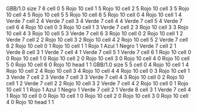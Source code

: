 <gs-board without-header> GBB/1.0
size 7 6
cell 0 5 Rojo 10 
cell 1 5 Rojo 10 
cell 2 5 Rojo 10 
cell 3 5 Rojo 10 
cell 4 5 Rojo 10 
cell 5 5 Rojo 10 
cell 6 5 Rojo 10 
cell 0 4 Rojo 10 
cell 1 4 Verde 7 
cell 2 4 Verde 7 
cell 3 4 Verde 7 
cell 4 4 Verde 7 
cell 5 4 Verde 7 
cell 6 4 Rojo 10 
cell 0 3 Rojo 10 
cell 1 3 Verde 7 
cell 2 3 Rojo 10 
cell 3 3 Rojo 10 
cell 4 3 Rojo 10 
cell 5 3 Verde 7 
cell 6 3 Rojo 10 
cell 0 2 Rojo 10 
cell 1 2 Verde 7 
cell 2 2 Rojo 10 
cell 3 2 Rojo 10 
cell 4 2 Rojo 10 
cell 5 2 Verde 7 
cell 6 2 Rojo 10 
cell 0 1 Rojo 10 
cell 1 1 Rojo 1 Azul 1 Negro 1 Verde 7 
cell 2 1 Verde 8 
cell 3 1 Verde 7 
cell 4 1 Verde 7 
cell 5 1 Verde 7 
cell 6 1 Rojo 10 
cell 0 0 Rojo 10 
cell 1 0 Rojo 10 
cell 2 0 Rojo 10 
cell 3 0 Rojo 10 
cell 4 0 Rojo 10 
cell 5 0 Rojo 10 
cell 6 0 Rojo 10 
head 1 1
 </gs-board>
<gs-board without-header> GBB/1.0
size 5 5
cell 0 4 Rojo 10 
cell 1 4 Rojo 10 
cell 2 4 Rojo 10 
cell 3 4 Rojo 10 
cell 4 4 Rojo 10 
cell 0 3 Rojo 10 
cell 1 3 Verde 7 
cell 2 3 Verde 7 
cell 3 3 Verde 7 
cell 4 3 Rojo 10 
cell 0 2 Rojo 10 
cell 1 2 Verde 7 
cell 2 2 Rojo 10 
cell 3 2 Verde 7 
cell 4 2 Rojo 10 
cell 0 1 Rojo 10 
cell 1 1 Rojo 1 Azul 1 Negro 1 Verde 7 
cell 2 1 Verde 8 
cell 3 1 Verde 7 
cell 4 1 Rojo 10 
cell 0 0 Rojo 10 
cell 1 0 Rojo 10 
cell 2 0 Rojo 10 
cell 3 0 Rojo 10 
cell 4 0 Rojo 10 
head 1 1 </gs-board>